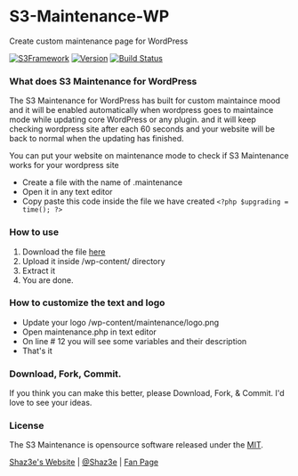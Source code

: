 # S3-Maintenance-WP
Create custom maintenance page for WordPress

[![S3Framework](http://img.shields.io/badge/S3Framework-Stable-blue.svg)](http://www.shaz3e.com)
[![Version](http://img.shields.io/badge/Version-1.0-green.svg)](http://www.shaz3e.com)
[![Build Status](https://travis-ci.org/Shaz3e/S3-Wordpress.svg)](https://travis-ci.org/Shaz3e/S3-Wordpress)

### What does S3 Maintenance for WordPress
The S3 Maintenance for WordPress has built for custom maintaince mood and it will be enabled automatically when wordpress goes to maintaince mode while updating core WordPress or any plugin. and it will keep checking wordpress site after each 60 seconds and your website will be back to normal when the updating has finished.

You can put your website on maintenance mode to check if S3 Maintenance works for your wordpress site
 - Create a file with the name of .maintenance
 - Open it in any text editor
 - Copy paste this code inside the file we have created `<?php $upgrading = time(); ?>`

### How to use
1. Download the file [here](https://github.com/Shaz3e/S3-Maintenance-WP/archive/master.zip)
2. Upload it inside /wp-content/ directory
3. Extract it
4. You are done.

### How to customize the text and logo
 - Update your logo /wp-content/maintenance/logo.png
 - Open maintenance.php in text editor
 - On line # 12 you will see some variables and their description
 - That's it

### Download, Fork, Commit.
If you think you can make this better, please Download, Fork, & Commit. I'd love to see your ideas.
 
### License

The S3 Maintenance is opensource software released under the [MIT](https://github.com/Shaz3e/S3-Maintenance-WP/blob/master/LICENSE).

[Shaz3e's Website](http://www.shaz3e.com) | [@Shaz3e](https://www.twitter.com/Shaz3e) | [Fan Page](https://www.facebook.com/Shaz3e)